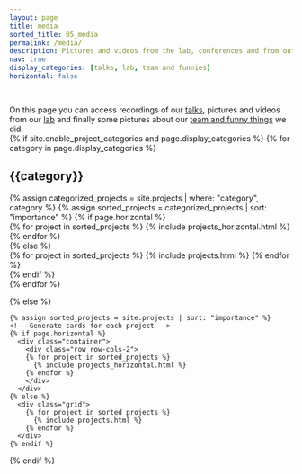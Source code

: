 ```yaml
---
layout: page
title: media
sorted_title: 05_media
permalink: /media/
description: Pictures and videos from the lab, conferences and from outreach events.
nav: true
display_categories: [talks, lab, team and funnies]
horizontal: false
---
```


<div class="row">
    <div class="col-sm mt-3 mt-md-0">
        <img class="img-fluid rounded" src="{{ 'assets/img/media_banner.jpg' | relative_url }}" alt="" title="Media"/>
    </div>
</div>

<!-- NOTE: add caption of image, possibly give credits. -->

<p>
<div>
On this page you can access recordings of our <a href="#talks">talks</a>, pictures and videos from our <a href="#lab">lab</a> and finally some pictures about our <a href="#team and funnies">team and funny things</a> we did.
</div>

<div class="projects">
  {% if site.enable_project_categories and page.display_categories %}
  <!-- Display categorized projects -->
    {% for category in page.display_categories %}
      <section id="{{category}}">
      <h2 class="category">{{category}}</h2>
      {% assign categorized_projects = site.projects | where: "category", category %}
      {% assign sorted_projects = categorized_projects | sort: "importance" %}
      <!-- Generate cards for each project -->
      {% if page.horizontal %}
        <div class="container">
          <div class="row row-cols-2">
          {% for project in sorted_projects %}
            {% include projects_horizontal.html %}
          {% endfor %}
          </div>
        </div>
      {% else %}
        <div class="grid">
          {% for project in sorted_projects %}
            {% include projects.html %}
          {% endfor %}
        </div>
      {% endif %}
      </section>
    {% endfor %}

  {% else %}
  <!-- Display projects without categories -->
    {% assign sorted_projects = site.projects | sort: "importance" %}
    <!-- Generate cards for each project -->
    {% if page.horizontal %}
      <div class="container">
        <div class="row row-cols-2">
        {% for project in sorted_projects %}
          {% include projects_horizontal.html %}
        {% endfor %}
        </div>
      </div>
    {% else %}
      <div class="grid">
        {% for project in sorted_projects %}
          {% include projects.html %}
        {% endfor %}
      </div>
    {% endif %}

  {% endif %}

</div>


